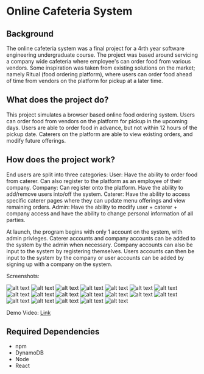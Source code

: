 # Online Cafeteria System

## Background
  The online cafeteria system was a final project for a 4rth year software engineering undergraduate course. The project was based around servicing a company wide cafeteria where employee's can order food from various vendors. Some inspiration was taken from existing solutions on the market; namely Ritual (food ordering platform), where users can order food ahead of time from vendors on the platform for pickup at a later time.

## What does the project do?
  This project simulates a browser based online food ordering system. Users can order food from vendors on the platform for pickup in the upcoming days. Users are able to order food in advance, but not within 12 hours of the pickup date. Caterers on the platform are able to view existing orders, and modify future offerings.
   
 ## How does the project work?
 End users are split into three categories:
   User: Have the ability to order food from caterer. Can also register to the platform as an employee of their company.
     Company: Can register onto the platform. Have the ability to add/remove users into/off the system.
       Caterer: Have the ability to access specific caterer pages where they can update menu offerings and view remaining orders.
         Admin: Have the ability to modify user + caterer + company access and have the ability to change personal information of all parties.
  
  At launch, the program begins with only 1 account on the system, with admin privleges. Caterer accounts and company accounts can be added to the system by the admin when necessary. Company accounts can also be input to the system by registering themselves. Users accounts can then be input to the system by the company or user accounts can be added by signing up with a company on the system.
  
  Screenshots:
  
  ![alt text](https://raw.githubusercontent.com/Kalp-S/OnlineCafeSystem/master/Demo%20Pictures/AddEmployeeInvalidCompany.png "AddEmployeeImvalidCompany")
  ![alt text](https://raw.githubusercontent.com/Kalp-S/OnlineCafeSystem/master/Demo%20Pictures/AddFood.png "AddFood")
  ![alt text](https://raw.githubusercontent.com/Kalp-S/OnlineCafeSystem/master/Demo%20Pictures/AddPerson1.png "AddPerson1")
  ![alt text](https://raw.githubusercontent.com/Kalp-S/OnlineCafeSystem/master/Demo%20Pictures/AddPerson2.png "AddPerson2")
  ![alt text](https://raw.githubusercontent.com/Kalp-S/OnlineCafeSystem/master/Demo%20Pictures/CatererLoginPage.png "CatererLoginPage")
  ![alt text](https://raw.githubusercontent.com/Kalp-S/OnlineCafeSystem/master/Demo%20Pictures/CompanyLoginPage.png "AddEmployeeImvalidCompany")
  ![alt text](https://raw.githubusercontent.com/Kalp-S/OnlineCafeSystem/master/Demo%20Pictures/CompanyLoginPageUpdated.png "AddEmployeeImvalidCompany")
  ![alt text](https://raw.githubusercontent.com/Kalp-S/OnlineCafeSystem/master/Demo%20Pictures/CompanyLoginPageUpdated2.png "AddEmployeeImvalidCompany")
  ![alt text](https://raw.githubusercontent.com/Kalp-S/OnlineCafeSystem/master/Demo%20Pictures/DeleteEmployee.png "DeleteEmployee")
  ![alt text](https://raw.githubusercontent.com/Kalp-S/OnlineCafeSystem/master/Demo%20Pictures/InvalidLoginCaterer.png "InvalidLoginCaterer ")
  ![alt text](https://raw.githubusercontent.com/Kalp-S/OnlineCafeSystem/master/Demo%20Pictures/InvalidLoginCompany.png "InvalidLoginCompany")
  ![alt text](https://raw.githubusercontent.com/Kalp-S/OnlineCafeSystem/master/Demo%20Pictures/LoginPage.png "LoginPage")
  ![alt text](https://raw.githubusercontent.com/Kalp-S/OnlineCafeSystem/master/Demo%20Pictures/UserDeleteItemSuccess.png "UserDeleteItemSuccess")
  ![alt text](https://raw.githubusercontent.com/Kalp-S/OnlineCafeSystem/master/Demo%20Pictures/UserDeleteItemSuccessUpdate.png "UserDeleteItemSuccessUpdate")
  ![alt text](https://raw.githubusercontent.com/Kalp-S/OnlineCafeSystem/master/Demo%20Pictures/UserDeleteOrderFail.png "UserDeleteOrderFail")
  ![alt text](https://raw.githubusercontent.com/Kalp-S/OnlineCafeSystem/master/Demo%20Pictures/UserPlaceOrder.png "UserPlaceOrder")
  ![alt text](https://raw.githubusercontent.com/Kalp-S/OnlineCafeSystem/master/Demo%20Pictures/UserSettings.png "UserSettings")
  ![alt text](https://raw.githubusercontent.com/Kalp-S/OnlineCafeSystem/master/Demo%20Pictures/UserViewOrder.png "UserViewOrder")
  ![alt text](https://raw.githubusercontent.com/Kalp-S/OnlineCafeSystem/master/Demo%20Pictures/AddEmployeeInvalidCompany.png "AddEmployeeInvalidCompany")
  
  Demo Video: [Link](https://drive.google.com/file/d/1aB6g_3Au31SJBCjUM7RhuS4FLITSGOQ3/view?usp=sharing)
  
## Required Dependencies
 - npm
 - DynamoDB
 - Node
 - React
